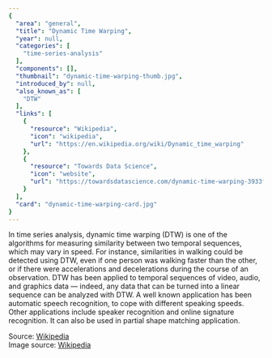 ```yaml
---
{
  "area": "general",
  "title": "Dynamic Time Warping",
  "year": null,
  "categories": [
    "time-series-analysis"
  ],
  "components": [],
  "thumbnail": "dynamic-time-warping-thumb.jpg",
  "introduced_by": null,
  "also_known_as": [
    "DTW"
  ],
  "links": [
    {
      "resource": "Wikipedia",
      "icon": "wikipedia",
      "url": "https://en.wikipedia.org/wiki/Dynamic_time_warping"
    },
    {
      "resource": "Towards Data Science",
      "icon": "website",
      "url": "https://towardsdatascience.com/dynamic-time-warping-3933f25fcdd"
    }
  ],
  "card": "dynamic-time-warping-card.jpg"
}
---
```

In time series analysis, dynamic time warping (DTW) is one of the algorithms for measuring similarity between two temporal sequences, which may vary in speed. For instance, similarities in walking could be detected using DTW, even if one person was walking faster than the other, or if there were accelerations and decelerations during the course of an observation. DTW has been applied to temporal sequences of video, audio, and graphics data — indeed, any data that can be turned into a linear sequence can be analyzed with DTW. A well known application has been automatic speech recognition, to cope with different speaking speeds. Other applications include speaker recognition and online signature recognition. It can also be used in partial shape matching application.  

Source: [Wikipedia](https://en.wikipedia.org/wiki/Dynamic_time_warping)  
Image source: [Wikipedia](https://commons.wikimedia.org/wiki/File:Dynamic_time_warping.png)  
